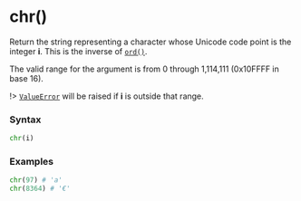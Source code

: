 # chr()

Return the string representing a character whose Unicode code point is the integer **i**. This is the inverse of [`ord()`](/built-in-functions/ord.md).

The valid range for the argument is from 0 through 1,114,111 (0x10FFFF in base 16).

!> [`ValueError`](/exceptions/ValueError.md) will be raised if **i** is outside that range.

### Syntax

```python
chr(i)
```

### Examples

```python
chr(97) # 'a'
chr(8364) # '€'
```
